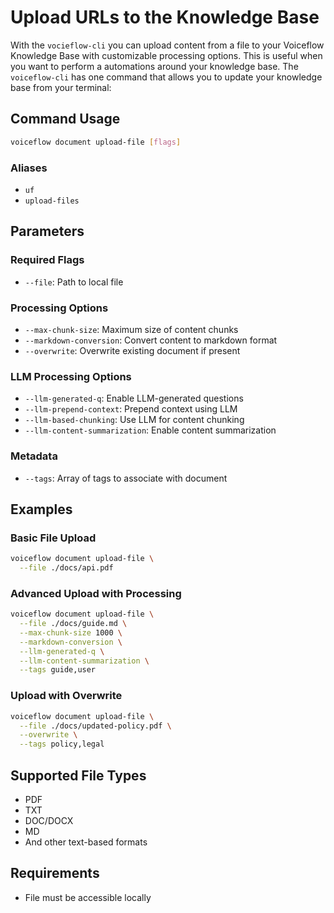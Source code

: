 # Upload URLs to the Knowledge Base

With the `vocieflow-cli` you can upload content from a file to your Voiceflow Knowledge Base with customizable processing options. This is useful when you want to perform a automations around your knowledge base. The `voiceflow-cli` has one command that allows you to update your knowledge base from your terminal:

## Command Usage
```bash
voiceflow document upload-file [flags]
```

### Aliases
- `uf`
- `upload-files`

## Parameters

### Required Flags
- `--file`: Path to local file

### Processing Options
- `--max-chunk-size`: Maximum size of content chunks
- `--markdown-conversion`: Convert content to markdown format
- `--overwrite`: Overwrite existing document if present

### LLM Processing Options
- `--llm-generated-q`: Enable LLM-generated questions
- `--llm-prepend-context`: Prepend context using LLM
- `--llm-based-chunking`: Use LLM for content chunking
- `--llm-content-summarization`: Enable content summarization

### Metadata
- `--tags`: Array of tags to associate with document

## Examples

### Basic File Upload
```bash
voiceflow document upload-file \
  --file ./docs/api.pdf
```

### Advanced Upload with Processing
```bash
voiceflow document upload-file \
  --file ./docs/guide.md \
  --max-chunk-size 1000 \
  --markdown-conversion \
  --llm-generated-q \
  --llm-content-summarization \
  --tags guide,user
```

### Upload with Overwrite
```bash
voiceflow document upload-file \
  --file ./docs/updated-policy.pdf \
  --overwrite \
  --tags policy,legal
```

## Supported File Types
- PDF
- TXT
- DOC/DOCX
- MD
- And other text-based formats

## Requirements
- File must be accessible locally
